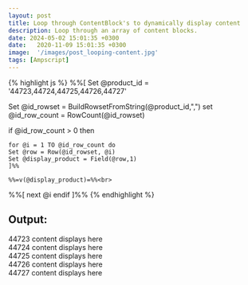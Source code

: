 ```yaml
---
layout: post
title: Loop through ContentBlock's to dynamically display content
description: Loop through an array of content blocks.
date: 2024-05-02 15:01:35 +0300
date:   2020-11-09 15:01:35 +0300
image:  '/images/post_looping-content.jpg'
tags: [Ampscript]
---
```


{% highlight js %}
%%[
Set @product_id = '44723,44724,44725,44726,44727'

Set @id_rowset = BuildRowsetFromString(@product_id,",")
set @id_row_count = RowCount(@id_rowset)

if @id_row_count > 0 then
    
    for @i = 1 TO @id_row_count do  
    Set @row = Row(@id_rowset, @i)
    Set @display_product = Field(@row,1)
    ]%%
    
    %%=v(@display_product)=%%<br>
    
%%[ next @i endif ]%%
{% endhighlight %}

<div class="sample-output">
    <h2>Output:</h2>
    <p>
    44723 content displays here<br>
    44724 content displays here<br>
    44725 content displays here<br>
    44726 content displays here<br>
    44727 content displays here</p>
</div>